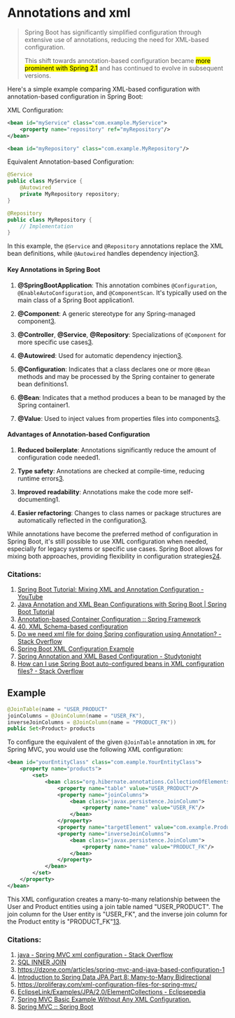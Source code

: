 # Annotations and xml

> Spring Boot has significantly simplified configuration through extensive use of annotations, reducing the need for XML-based configuration.
> 
> This shift towards annotation-based configuration became <mark>more prominent with Spring 2.1</mark> and has continued to evolve in subsequent versions.

Here's a simple example comparing XML-based configuration with annotation-based configuration in Spring Boot:

XML Configuration:

```xml
<bean id="myService" class="com.example.MyService">
    <property name="repository" ref="myRepository"/>
</bean>

<bean id="myRepository" class="com.example.MyRepository"/>
```

Equivalent Annotation-based Configuration:

```java
@Service
public class MyService {
    @Autowired
    private MyRepository repository;
}

@Repository
public class MyRepository {
    // Implementation
}
```

In this example, the `@Service` and `@Repository` annotations replace the XML bean definitions, while `@Autowired` handles dependency injection[3](https://docs.spring.io/spring-framework/reference/core/beans/annotation-config.html).

#### Key Annotations in Spring Boot

1. **@SpringBootApplication**: This annotation combines `@Configuration`, `@EnableAutoConfiguration`, and `@ComponentScan`. It's typically used on the main class of a Spring Boot application1.

2. **@Component**: A generic stereotype for any Spring-managed component[3](https://docs.spring.io/spring-framework/reference/core/beans/annotation-config.html).

3. **@Controller**, **@Service**, **@Repository**: Specializations of `@Component` for more specific use cases[3](https://docs.spring.io/spring-framework/reference/core/beans/annotation-config.html).

4. **@Autowired**: Used for automatic dependency injection[3](https://docs.spring.io/spring-framework/reference/core/beans/annotation-config.html).

5. **@Configuration**: Indicates that a class declares one or more `@Bean` methods and may be processed by the Spring container to generate bean definitions1.

6. **@Bean**: Indicates that a method produces a bean to be managed by the Spring container1.

7. **@Value**: Used to inject values from properties files into components[3](https://docs.spring.io/spring-framework/reference/core/beans/annotation-config.html).

#### Advantages of Annotation-based Configuration

1. **Reduced boilerplate**: Annotations significantly reduce the amount of configuration code needed1.

2. **Type safety**: Annotations are checked at compile-time, reducing runtime errors[3](https://docs.spring.io/spring-framework/reference/core/beans/annotation-config.html).

3. **Improved readability**: Annotations make the code more self-documenting1.

4. **Easier refactoring**: Changes to class names or package structures are automatically reflected in the configuration[3](https://docs.spring.io/spring-framework/reference/core/beans/annotation-config.html).

While annotations have become the preferred method of configuration in Spring Boot, it's still possible to use XML configuration when needed, especially for legacy systems or specific use cases. Spring Boot allows for mixing both approaches, providing flexibility in configuration strategies[2](https://www.springboottutorial.com/spring-boot-java-xml-context-configuration)[4](https://docs.spring.io/spring-framework/docs/4.2.x/spring-framework-reference/html/xsd-configuration.html).

### Citations:

1. [Spring Boot Tutorial: Mixing XML and Annotation Configuration - YouTube](https://www.youtube.com/watch?v=6arSdLciC_k)
2. [Java Annotation and XML Bean Configurations with Spring Boot | Spring Boot Tutorial](https://www.springboottutorial.com/spring-boot-java-xml-context-configuration)
3. [Annotation-based Container Configuration :: Spring Framework](https://docs.spring.io/spring-framework/reference/core/beans/annotation-config.html)
4. [40.&nbsp;XML Schema-based configuration](https://docs.spring.io/spring-framework/docs/4.2.x/spring-framework-reference/html/xsd-configuration.html)
5. [Do we need xml file for doing Spring configuration using Annotation? - Stack Overflow](https://stackoverflow.com/questions/38322967/do-we-need-xml-file-for-doing-spring-configuration-using-annotation)
6. [Spring Boot XML Configuration Example](https://www.javaguides.net/2018/09/spring-boot-xml-configuration-example.html)
7. [Spring Annotation and XML Based Configuration - Studytonight](https://www.studytonight.com/spring-framework/spring-annotation-and-xml-based-configuration)
8. [How can I use Spring Boot auto-configured beans in XML configuration files? - Stack Overflow](https://stackoverflow.com/questions/25495629/how-can-i-use-spring-boot-auto-configured-beans-in-xml-configuration-files)

## Example

```java
@JoinTable(name = "USER_PRODUCT"
joinColumns = @JoinColumn(name = "USER_FK"),
inverseJoinColumns = @JoinColumn(name = "PRODUCT_FK"))
public Set<Product> products
```

To configure the equivalent of the given `@JoinTable` annotation in `XML` for Spring MVC, you would use the following XML configuration:

```xml
<bean id="yourEntityClass" class="com.eample.YourEntityClass">
    <property name="products">
        <set>
            <bean class="org.hibernate.annotations.CollectionOfElements">
                <property name="table" value="USER_PRODUCT"/>
                <property name="joinColumns">
                    <bean class="javax.persistence.JoinColumn">
                        <property name="name" value="USER_FK"/>
                    </bean>
                </property>
                <property name="targetElement" value="com.example.Product"/>
                <property name="inverseJoinColumns">
                    <bean class="javax.persistence.JoinColumn">
                        <property name="name" value="PRODUCT_FK"/>
                    </bean>
                </property>
            </bean>
        </set>
    </property>
</bean>
```

This XML configuration creates a many-to-many relationship between the User and Product entities using a join table named "USER_PRODUCT". The join column for the User entity is "USER_FK", and the inverse join column for the Product entity is "PRODUCT_FK"[1](https://stackoverflow.com/questions/30454300/spring-mvc-xml-configuration)[3](https://dzone.com/articles/spring-mvc-and-java-based-configuration-1).

### Citations:

1. [java - Spring MVC xml configuration - Stack Overflow](https://stackoverflow.com/questions/30454300/spring-mvc-xml-configuration)
2. [SQL INNER JOIN](https://www.w3schools.com/sql/sql_join_inner.asp)
3. https://dzone.com/articles/spring-mvc-and-java-based-configuration-1
4. [Introduction to Spring Data JPA Part 8: Many-to-Many Bidirectional](https://dzone.com/articles/introduction-to-spring-data-jpa-part-8-many-to-man)
5. https://proliferay.com/xml-configuration-files-for-spring-mvc/
6. [EclipseLink/Examples/JPA/2.0/ElementCollections - Eclipsepedia](https://wiki.eclipse.org/EclipseLink/Examples/JPA/2.0/ElementCollections)
7. [Spring MVC Basic Example Without Any XML Configuration.](https://codedeal.wixsite.com/codedeal/single-post/spring-mvc-basic-example-without-any-xml-configuration)
8. [Spring MVC :: Spring Boot](https://docs.spring.io/spring-boot/how-to/spring-mvc.html)
